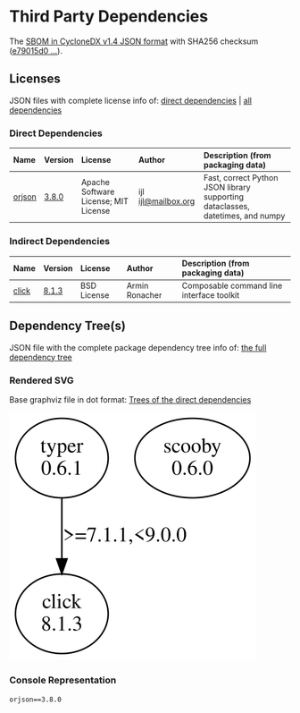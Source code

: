 # Third Party Dependencies

<!--[[[fill sbom_sha256()]]]-->
The [SBOM in CycloneDX v1.4 JSON format](https://github.com/sthagen/pilli/blob/default/sbom.json) with SHA256 checksum ([e79015d0 ...](https://raw.githubusercontent.com/sthagen/pilli/default/sbom.json.sha256 "sha256:e79015d0a9f22aeae3f45714221a98adf6c3ce6dd2e8571e6ecb2cfb15a0e9b7")).
<!--[[[end]]] (checksum: 54449e0aaf70ceab4f67f3d8012c2743)-->
## Licenses 

JSON files with complete license info of: [direct dependencies](direct-dependency-licenses.json) | [all dependencies](all-dependency-licenses.json)

### Direct Dependencies

<!--[[[fill direct_dependencies_table()]]]-->
| Name                                    | Version                                         | License                              | Author                | Description (from packaging data)                                              |
|:----------------------------------------|:------------------------------------------------|:-------------------------------------|:----------------------|:-------------------------------------------------------------------------------|
| [orjson](https://github.com/ijl/orjson) | [3.8.0](https://pypi.org/project/orjson/3.8.0/) | Apache Software License; MIT License | ijl <ijl@mailbox.org> | Fast, correct Python JSON library supporting dataclasses, datetimes, and numpy |
<!--[[[end]]] (checksum: 5bdbbace01e33add822ef5e47b1faa18)-->

### Indirect Dependencies

<!--[[[fill indirect_dependencies_table()]]]-->
| Name                                          | Version                                        | License     | Author         | Description (from packaging data)         |
|:----------------------------------------------|:-----------------------------------------------|:------------|:---------------|:------------------------------------------|
| [click](https://palletsprojects.com/p/click/) | [8.1.3](https://pypi.org/project/click/8.1.3/) | BSD License | Armin Ronacher | Composable command line interface toolkit |
<!--[[[end]]] (checksum: dc3a866a7aa3332404bde3da87727cb9)-->

## Dependency Tree(s)

JSON file with the complete package dependency tree info of: [the full dependency tree](package-dependency-tree.json)

### Rendered SVG

Base graphviz file in dot format: [Trees of the direct dependencies](package-dependency-tree.dot.txt)

<img src="https://raw.githubusercontent.com/sthagen/pilli/default/docs/third-party/package-dependency-tree.svg" alt="Trees of the direct dependencies" title="Trees of the direct dependencies"/>

### Console Representation

<!--[[[fill dependency_tree_console_text()]]]-->
````console
orjson==3.8.0
````
<!--[[[end]]] (checksum: 956d60ee33d79a2532a94c82b6097753)-->
